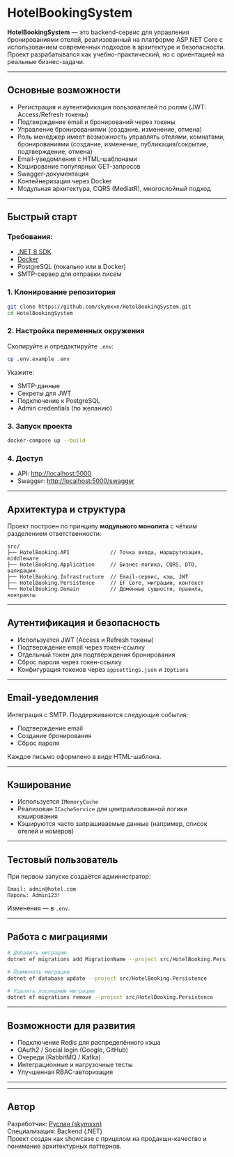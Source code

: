 # HotelBookingSystem

**HotelBookingSystem** — это backend-сервис для управления бронированиями отелей, реализованный на платформе ASP.NET Core с использованием современных подходов в архитектуре и безопасности. Проект разрабатывался как учебно-практический, но с ориентацией на реальные бизнес-задачи.

---

## Основные возможности

- Регистрация и аутентификация пользователей по ролям (JWT: Access/Refresh токены)
- Подтверждение email и бронирований через токены
- Управление бронированиями (создание, изменение, отмена)
- Роль менеджер имеет возможность управлять отелями, комнатами, бронированиями (создание, изменение, публикация/сокрытие, подтверждение, отмена)
- Email-уведомления с HTML-шаблонами
- Кэширование популярных GET-запросов
- Swagger-документация
- Контейнеризация через Docker
- Модульная архитектура, CQRS (MediatR), многослойный подход

---

## Быстрый старт

### Требования:

- [.NET 8 SDK](https://dotnet.microsoft.com/download)
- [Docker](https://www.docker.com/)
- PostgreSQL (локально или в Docker)
- SMTP-сервер для отправки писем

### 1. Клонирование репозитория

```bash
git clone https://github.com/skymxxn/HotelBookingSystem.git
cd HotelBookingSystem
```

### 2. Настройка переменных окружения

Скопируйте и отредактируйте `.env`:

```bash
cp .env.example .env
```

Укажите:
- SMTP-данные
- Секреты для JWT
- Подключение к PostgreSQL
- Admin credentials (по желанию)

### 3. Запуск проекта

```bash
docker-compose up --build
```

### 4. Доступ

- API: [http://localhost:5000](http://localhost:5000)  
- Swagger: [http://localhost:5000/swagger](http://localhost:5000/swagger)

---

## Архитектура и структура

Проект построен по принципу **модульного монолита** с чётким разделением ответственности:

```
src/
├── HotelBooking.API             // Точка входа, маршрутизация, middleware
├── HotelBooking.Application     // Бизнес-логика, CQRS, DTO, валидации
├── HotelBooking.Infrastructure  // Email-сервис, кэш, JWT
├── HotelBooking.Persistence     // EF Core, миграции, контекст
└── HotelBooking.Domain          // Доменные сущности, правила, контракты
```

---

## Аутентификация и безопасность

- Используется JWT (Access и Refresh токены)
- Подтверждение email через токен-ссылку
- Отдельный токен для подтверждения бронирования
- Сброс пароля через токен-ссылку
- Конфигурация токенов через `appsettings.json` и `IOptions`

---

## Email-уведомления

Интеграция с SMTP. Поддерживаются следующие события:

- Подтверждение email
- Создание бронирования
- Сброс пароля

Каждое письмо оформлено в виде HTML-шаблона.

---

## Кэширование

- Используется `IMemoryCache`  
- Реализован `ICacheService` для централизованной логики кэширования
- Кэшируются часто запрашиваемые данные (например, список отелей и номеров)

---

## Тестовый пользователь

При первом запуске создаётся администратор:

```
Email: admin@hotel.com
Пароль: Admin123!
```

Изменения — в `.env`.

---

## Работа с миграциями

```bash
# Добавить миграцию
dotnet ef migrations add MigrationName --project src/HotelBooking.Persistence --startup-project src/HotelBooking.API

# Применить миграции
dotnet ef database update --project src/HotelBooking.Persistence

# Удалить последнюю миграцию
dotnet ef migrations remove --project src/HotelBooking.Persistence
```

---

## Возможности для развития

- Подключение Redis для распределённого кэша
- OAuth2 / Social login (Google, GitHub)
- Очереди (RabbitMQ / Kafka)
- Интеграционные и нагрузочные тесты
- Улучшенная RBAC-авторизация

---

---

## Автор

Разработчик: [Руслан (skymxxn)](https://github.com/skymxxn)  
Специализация: Backend (.NET)  
Проект создан как showcase с прицелом на продакшн-качество и понимание архитектурных паттернов.
